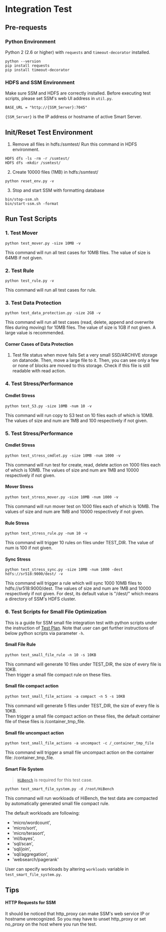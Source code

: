 # Integration Test 


## Pre-requests
### Python Environment
Python 2 (2.6 or higher) with `requests` and `timeout-decorator` installed.
```
python --version
pip install requests
pip install timeout-decorator
```

### HDFS and SSM Environment
Make sure SSM and HDFS are correctly installed. Before executing test scripts, please set SSM's web UI address in `util.py`.
```
BASE_URL = "http://{SSM_Server}:7045"
```

`{SSM_Server}` is the IP address or hostname of active Smart Server.

## Init/Reset Test Environment
1. Remove all files in hdfs:/ssmtest/
Run this command in HDFS environment.
```
HDFS dfs -ls -rm -r /ssmtest/
HDFS dfs -mkdir /ssmtest/
```

2. Create 10000 files (1MB) in hdfs:/ssmtest/

```
python reset_env.py -v
```

3. Stop and start SSM with formatting database

```
bin/stop-ssm.sh
bin/start-ssm.sh -format
```

## Run Test Scripts
### 1. Test Mover
```
python test_mover.py -size 10MB -v

```
This command will run all test cases for 10MB files.
The value of size is 64MB if not given.

### 2. Test Rule
```
python test_rule.py -v
```
This command will run all test cases for rule.

### 3. Test Data Protection
```
python test_data_protection.py -size 2GB -v
```
This command will run all test cases (read, delete, append and overwrite files during moving) for 10MB files.
The value of size is 1GB if not given. A large value is recommended.

#### Corner Cases of Data Protection

1. Test file status when move fails
Set a very small SSD/ARCHIVE storage on datanode. Then, move a large file to it. Then, you can see only a few or none of blocks are moved to this storage. Check if this file is still readable with read action.

### 4. Test Stress/Performance

#### Cmdlet Stress
```
python test_S3.py -size 10MB -num 10 -v
```
This command will run copy to S3 test on 10 files each of which is 10MB.
The values of size and num are 1MB and 100 respectively if not given.

### 5. Test Stress/Performance

#### Cmdlet Stress
```
python test_stress_cmdlet.py -size 10MB -num 1000 -v
```
This command will run test for create, read, delete action on 1000 files each of which is 10MB.
The values of size and num are 1MB and 10000 respectively if not given.

#### Mover Stress
```
python test_stress_mover.py -size 10MB -num 1000 -v
```
This command will run mover test on 1000 files each of which is 10MB.
The values of size and num are 1MB and 10000 respectively if not given.

#### Rule Stress
```
python test_stress_rule.py -num 10 -v
```
This command will trigger 10 rules on files under TEST_DIR.
The value of num is 100 if not given.

#### Sync Stress
```
python test_stress_sync.py -size 10MB -num 1000 -dest hdfs://sr518:9000/dest/ -v
```
This command will trigger a rule which will sync 1000 10MB files to hdfs://sr518:9000/dest.
The values of size and num are 1MB and 10000 respectively if not given.
For dest, its default value is "/dest/" which means a directory of SSM's HDFS cluster.

### 6. Test Scripts for Small File Optimization

This is a guide for SSM small file integration test with python scripts under the instruction of [Test Plan](https://github.com/Intel-bigdata/SSM/blob/trunk/supports/small-file-test/SSM%20Small%20File%20Optimization%20Test%20Plan.md).
Note that user can get further instructions of below python scripts via parameter `-h`.

#### Small File Rule
```
python test_small_file_rule -n 10 -s 10KB
```
This command will generate 10 files under TEST_DIR, the size of every file is 10KB.         
Then trigger a small file compact rule on these files.

#### Small file compact action
```
python test_small_file_actions -a compact -n 5 -s 10KB
```
This command will generate 5 files under TEST_DIR, the size of every file is 10KB.          
Then trigger a small file compact action on these files, the default container file of these files is /container_tmp_file.

#### Small file uncompact action
```
python test_small_file_actions -a uncompact -c /_container_tmp_file
```
This command will trigger a small file uncompact action on the container file: /container_tmp_file.

#### Smart File System
> [`HiBench`](https://github.com/intel-hadoop/HiBench) is required for this test case.

```
python test_smart_file_system.py -d /root/HiBench
```
This command will run workloads of HiBench, the test data are compacted by automatically generated small file compact rule.

The default workloads are following:
- 'micro/wordcount',
- 'micro/sort',
- 'micro/terasort',
- 'ml/bayes',
- 'sql/scan',
- 'sql/join',
- 'sql/aggregation',
- 'websearch/pagerank'      

User can specify workloads by altering `workloads` variable in `test_smart_file_system.py`.

## Tips

#### HTTP Requests for SSM

It should be noticed that http_proxy can make SSM's web service IP or hostname unrecognized. So you may have to unset http_proxy or set no_proxy on the host where you run the test.

